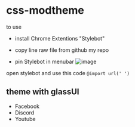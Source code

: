 # css-modtheme

to use 
- install Chrome Extentions "Stylebot"
- copy line raw file from github my repo

- pin Stylebot in menubar 
![image](https://user-images.githubusercontent.com/99713905/174814235-cab8aed1-4d62-4eb8-8d79-35b91b0b248b.png)

open stylebot and use this code
`@import url(' ')`

## theme with glassUI
- Facebook
- Discord
- Youtube

